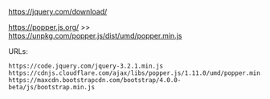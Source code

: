 https://jquery.com/download/

https://popper.js.org/ >> https://unpkg.com/popper.js/dist/umd/popper.min.js

URLs:

```
https://code.jquery.com/jquery-3.2.1.min.js
https://cdnjs.cloudflare.com/ajax/libs/popper.js/1.11.0/umd/popper.min.js
https://maxcdn.bootstrapcdn.com/bootstrap/4.0.0-beta/js/bootstrap.min.js
```